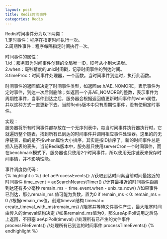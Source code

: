 ```yaml
---
layout: post
title: Redis时间事件
categories: Redis
---
```


Redis时间事件分为以下两类：  
1.定时事件：程序在指定时间执行一次。  
2.周期性事件：程序每隔指定时间执行一次。  

时间事件的属性：  
1.id：服务器为时间事件创建的全局唯一ID，ID号从小到大递增。  
2.when：毫秒精度的unix时间戳，记录时间事件的到达时间。  
3.timeProc：时间事件处理器，一个函数。当时间事件到达时，执行此函数。  

时间事件的返回值决定了时间事件类型，如返回ae.h/AE_NOMORE，表示事件为定时事件，到达一次后则删除；如返回一个非AE_NOMORE的整数，表示事件为周期性事件，当事件到达之后，服务器会根据返回值更新时间事件的when属性，并以这种方式一直更新下去。当前Redis版本中只有周期性事件，没有使用定时事件。  

实现：  
服务器将所有时间事件都存放在一个无序列表中，每当时间事件执行器执行时，它就遍历整个链表，找到所有已到达的时间事件并调用相应事件处理器。这里的的无序链表，指的是不按when属性大小排序，其实是按ID排序了，新的时间事件总是插入链表的表头。当前Redis版本中，服务器只使用serverCron一个时间事件，而在benchmark模式下，服务器也只使用2个时间事件，所以使用无序链表来保存时间事情，并不影响性能。  

事件调度伪代码：  
{% highlight c %}
def aeProcessEvents():
//获取到达时间离当前时间最接近的时间事件
time_event = aeSearchNearestTimer()
//计算最接近的时间事件距离到达还有多少毫秒
remain_ms = time_event.when - unix_ts_now()
//如果事件已到达，那么remain_ms 值可能为负数，置为0
if remain_ms < 0:
remain_ms = 0
//根据remain_ms值，创建timeval结构
timeval = create_timeval_with_ms(remain_ms)
//阻塞并等待文件事件产生，最大阻塞时间由传入的timeval结构决定
//如果remaind_ms值为0，那么aeApiPoll调用之后马上返回，不阻塞
aeApiPoll(timeval)
//处理所有已产生的文件事件
processFileEvents()
//处理所有已到达的时间事件
processTimeEvents()
{% endhighlight %}


